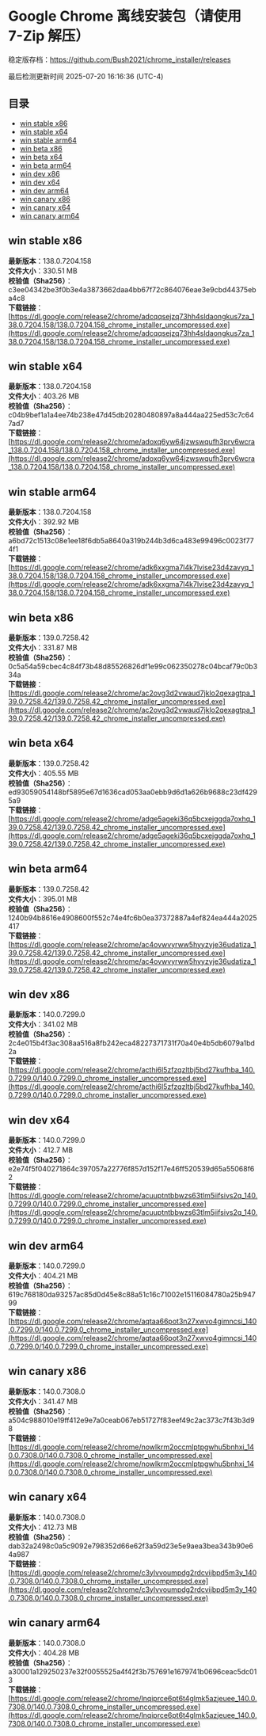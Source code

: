 # Google Chrome 离线安装包（请使用 7-Zip 解压）
稳定版存档：<https://github.com/Bush2021/chrome_installer/releases>

最后检测更新时间
2025-07-20 16:16:36 (UTC-4)

## 目录
* [win stable x86](https://github.com/Bush2021/chrome_installer?tab=readme-ov-file#win-stable-x86)
* [win stable x64](https://github.com/Bush2021/chrome_installer?tab=readme-ov-file#win-stable-x64)
* [win stable arm64](https://github.com/Bush2021/chrome_installer?tab=readme-ov-file#win-stable-arm64)
* [win beta x86](https://github.com/Bush2021/chrome_installer?tab=readme-ov-file#win-beta-x86)
* [win beta x64](https://github.com/Bush2021/chrome_installer?tab=readme-ov-file#win-beta-x64)
* [win beta arm64](https://github.com/Bush2021/chrome_installer?tab=readme-ov-file#win-beta-arm64)
* [win dev x86](https://github.com/Bush2021/chrome_installer?tab=readme-ov-file#win-dev-x86)
* [win dev x64](https://github.com/Bush2021/chrome_installer?tab=readme-ov-file#win-dev-x64)
* [win dev arm64](https://github.com/Bush2021/chrome_installer?tab=readme-ov-file#win-dev-arm64)
* [win canary x86](https://github.com/Bush2021/chrome_installer?tab=readme-ov-file#win-canary-x86)
* [win canary x64](https://github.com/Bush2021/chrome_installer?tab=readme-ov-file#win-canary-x64)
* [win canary arm64](https://github.com/Bush2021/chrome_installer?tab=readme-ov-file#win-canary-arm64)

## win stable x86
**最新版本**：138.0.7204.158  
**文件大小**：330.51 MB  
**校验值（Sha256）**：c3ee04342be3f0b3e4a3873662daa4bb67f72c864076eae3e9cbd44375eba4c8  
**下载链接**：[https://dl.google.com/release2/chrome/adcqqsejzq73hh4sldaongkus7za_138.0.7204.158/138.0.7204.158_chrome_installer_uncompressed.exe](https://dl.google.com/release2/chrome/adcqqsejzq73hh4sldaongkus7za_138.0.7204.158/138.0.7204.158_chrome_installer_uncompressed.exe)  

## win stable x64
**最新版本**：138.0.7204.158  
**文件大小**：403.26 MB  
**校验值（Sha256）**：c04b9bef1a1a4ee74b238e47d45db20280480897a8a444aa225ed53c7c647ad7  
**下载链接**：[https://dl.google.com/release2/chrome/adoxq6yw64jzwswqufh3prv6wcra_138.0.7204.158/138.0.7204.158_chrome_installer_uncompressed.exe](https://dl.google.com/release2/chrome/adoxq6yw64jzwswqufh3prv6wcra_138.0.7204.158/138.0.7204.158_chrome_installer_uncompressed.exe)  

## win stable arm64
**最新版本**：138.0.7204.158  
**文件大小**：392.92 MB  
**校验值（Sha256）**：a6bd72c1513c08e1ee18f6db5a8640a319b244b3d6ca483e99496c0023f774f1  
**下载链接**：[https://dl.google.com/release2/chrome/adk6xxgma7l4k7lvise23d4zavyq_138.0.7204.158/138.0.7204.158_chrome_installer_uncompressed.exe](https://dl.google.com/release2/chrome/adk6xxgma7l4k7lvise23d4zavyq_138.0.7204.158/138.0.7204.158_chrome_installer_uncompressed.exe)  

## win beta x86
**最新版本**：139.0.7258.42  
**文件大小**：331.87 MB  
**校验值（Sha256）**：0c5a54a59cbec4c84f73b48d85526826df1e99c062350278c04bcaf79c0b334a  
**下载链接**：[https://dl.google.com/release2/chrome/ac2ovg3d2vwaud7jklo2qexagtpa_139.0.7258.42/139.0.7258.42_chrome_installer_uncompressed.exe](https://dl.google.com/release2/chrome/ac2ovg3d2vwaud7jklo2qexagtpa_139.0.7258.42/139.0.7258.42_chrome_installer_uncompressed.exe)  

## win beta x64
**最新版本**：139.0.7258.42  
**文件大小**：405.55 MB  
**校验值（Sha256）**：ed93059054148bf5895e67d1636cad053aa0ebb9d6d1a626b9688c23df4295a9  
**下载链接**：[https://dl.google.com/release2/chrome/adge5ageki36q5bcxejggda7oxhq_139.0.7258.42/139.0.7258.42_chrome_installer_uncompressed.exe](https://dl.google.com/release2/chrome/adge5ageki36q5bcxejggda7oxhq_139.0.7258.42/139.0.7258.42_chrome_installer_uncompressed.exe)  

## win beta arm64
**最新版本**：139.0.7258.42  
**文件大小**：395.01 MB  
**校验值（Sha256）**：1240b94b8616e4908600f552c74e4fc6b0ea37372887a4ef824ea444a2025417  
**下载链接**：[https://dl.google.com/release2/chrome/ac4ovwvyrww5hyyzyje36udatiza_139.0.7258.42/139.0.7258.42_chrome_installer_uncompressed.exe](https://dl.google.com/release2/chrome/ac4ovwvyrww5hyyzyje36udatiza_139.0.7258.42/139.0.7258.42_chrome_installer_uncompressed.exe)  

## win dev x86
**最新版本**：140.0.7299.0  
**文件大小**：341.02 MB  
**校验值（Sha256）**：2c4e015b4f3ac308aa516a8fb242eca48227371731f70a40e4b5db6079a1bd2a  
**下载链接**：[https://dl.google.com/release2/chrome/acthi6l5zfzqzltbj5bd27kufhba_140.0.7299.0/140.0.7299.0_chrome_installer_uncompressed.exe](https://dl.google.com/release2/chrome/acthi6l5zfzqzltbj5bd27kufhba_140.0.7299.0/140.0.7299.0_chrome_installer_uncompressed.exe)  

## win dev x64
**最新版本**：140.0.7299.0  
**文件大小**：412.7 MB  
**校验值（Sha256）**：e2e74f5f040271864c397057a22776f857d152f17e46ff520539d65a55068f62  
**下载链接**：[https://dl.google.com/release2/chrome/acuuptntbbwzs63tlm5iifsivs2q_140.0.7299.0/140.0.7299.0_chrome_installer_uncompressed.exe](https://dl.google.com/release2/chrome/acuuptntbbwzs63tlm5iifsivs2q_140.0.7299.0/140.0.7299.0_chrome_installer_uncompressed.exe)  

## win dev arm64
**最新版本**：140.0.7299.0  
**文件大小**：404.21 MB  
**校验值（Sha256）**：619c768180da93257ac85d0d45e8c88a51c16c71002e15116084780a25b94799  
**下载链接**：[https://dl.google.com/release2/chrome/aqtaa66pot3n27xwvo4gimncsi_140.0.7299.0/140.0.7299.0_chrome_installer_uncompressed.exe](https://dl.google.com/release2/chrome/aqtaa66pot3n27xwvo4gimncsi_140.0.7299.0/140.0.7299.0_chrome_installer_uncompressed.exe)  

## win canary x86
**最新版本**：140.0.7308.0  
**文件大小**：341.47 MB  
**校验值（Sha256）**：a504c988010e19ff412e9e7a0ceab067eb51727f83eef49c2ac373c7f43b3d98  
**下载链接**：[https://dl.google.com/release2/chrome/nowlkrm2occmlptpgwhu5bnhxi_140.0.7308.0/140.0.7308.0_chrome_installer_uncompressed.exe](https://dl.google.com/release2/chrome/nowlkrm2occmlptpgwhu5bnhxi_140.0.7308.0/140.0.7308.0_chrome_installer_uncompressed.exe)  

## win canary x64
**最新版本**：140.0.7308.0  
**文件大小**：412.73 MB  
**校验值（Sha256）**：dab32a2498c0a5c9092e798352d66e62f3a59d23e5e9aea3bea343b90e64a987  
**下载链接**：[https://dl.google.com/release2/chrome/c3ylvvoumpdg2rdcvijbpd5m3y_140.0.7308.0/140.0.7308.0_chrome_installer_uncompressed.exe](https://dl.google.com/release2/chrome/c3ylvvoumpdg2rdcvijbpd5m3y_140.0.7308.0/140.0.7308.0_chrome_installer_uncompressed.exe)  

## win canary arm64
**最新版本**：140.0.7308.0  
**文件大小**：404.28 MB  
**校验值（Sha256）**：a30001a129250237e32f0055525a4f42f3b757691e1679741b0696ceac5dc013  
**下载链接**：[https://dl.google.com/release2/chrome/lnqiprce6pt6t4glmk5azjeuee_140.0.7308.0/140.0.7308.0_chrome_installer_uncompressed.exe](https://dl.google.com/release2/chrome/lnqiprce6pt6t4glmk5azjeuee_140.0.7308.0/140.0.7308.0_chrome_installer_uncompressed.exe)  

